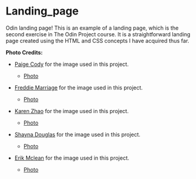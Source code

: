 # Landing_page
Odin landing page!
This is an example of a landing page, which is the second exercise in The Odin Project course. It is a straightforward landing page created using the HTML and CSS concepts I have acquired thus far.

**Photo Credits:**

- [Paige Cody](https://unsplash.com/@paige_cody?utm_source=unsplash&utm_medium=referral&utm_content=creditCopyText) for the image used in this project.
  - [Photo](https://unsplash.com/photos/-esAIGzeMqU?utm_source=unsplash&utm_medium=referral&utm_content=creditCopyText)

- [Freddie Marriage](https://unsplash.com/@fredmarriage) for the image used in this project.
  - [Photo](https://unsplash.com/photos/w8JiSVyjy-8?utm_source=unsplash&utm_medium=referral&utm_content=creditCopyText)

- [Karen Zhao](https://unsplash.com/@karenzhaocn) for the image used in this project.
  - [Photo](https://unsplash.com/photos/2bqXqr4GeCg?utm_source=unsplash&utm_medium=referral&utm_content=creditCopyText)

- [Shayna Douglas](https://unsplash.com/@itsmaemedia) for the image used in this project.
  - [Photo](https://unsplash.com/photos/TQV8qkwuEzA?utm_source=unsplash&utm_medium=referral&utm_content=creditCopyText)

- [Erik Mclean](https://unsplash.com/@introspectivedsgn) for the image used in this project.
  - [Photo](https://unsplash.com/photos/eAG3_GQizbY?utm_source=unsplash&utm_medium=referral&utm_content=creditCopyText)

  